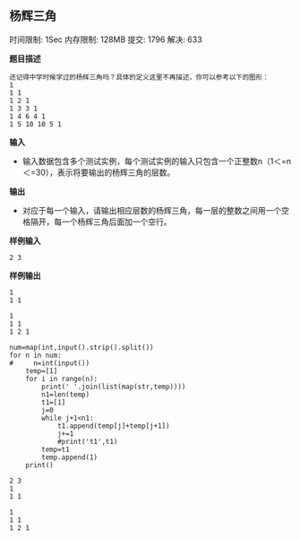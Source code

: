 ## 杨辉三角

时间限制: 1Sec 内存限制: 128MB 提交: 1796 解决: 633

**题目描述**

```
还记得中学时候学过的杨辉三角吗？具体的定义这里不再描述，你可以参考以下的图形：
1
1 1
1 2 1
1 3 3 1
1 4 6 4 1
1 5 10 10 5 1
```

**输入**

- 输入数据包含多个测试实例，每个测试实例的输入只包含一个正整数n（1＜=n＜=30），表示将要输出的杨辉三角的层数。

**输出**

- 对应于每一个输入，请输出相应层数的杨辉三角，每一层的整数之间用一个空格隔开，每一个杨辉三角后面加一个空行。

**样例输入**

```
2 3
```

**样例输出**

```
1
1 1

1
1 1
1 2 1
```


```
num=map(int,input().strip().split())
for n in num:
#     n=int(input())
    temp=[1]
    for i in range(n):
        print(' '.join(list(map(str,temp))))
        n1=len(temp)
        t1=[1]
        j=0
        while j+1<n1:
            t1.append(temp[j]+temp[j+1])
            j+=1
            #print('t1',t1)
        temp=t1
        temp.append(1)
    print()
```

    2 3
    1
    1 1
    
    1
    1 1
    1 2 1


​    
